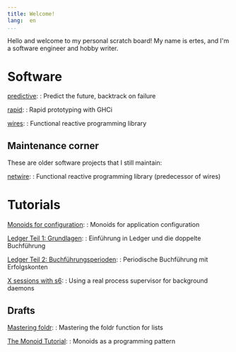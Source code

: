```yaml
---
title: Welcome!
lang:  en
...
```


Hello and welcome to my personal scratch board!  My name is ertes, and
I'm a software engineer and hobby writer.


Software
========

[predictive](https://hackage.haskell.org/package/predictive):
  : Predict the future, backtrack on failure

[rapid](https://hackage.haskell.org/package/rapid):
  : Rapid prototyping with GHCi

[wires](https://hackage.haskell.org/package/wires):
  : Functional reactive programming library


Maintenance corner
------------------

These are older software projects that I still maintain:

[netwire](https://hackage.haskell.org/package/wires):
  : Functional reactive programming library (predecessor of wires)


Tutorials
=========

[Monoids for configuration](tutorial/config-monoids.html):
  : Monoids for application configuration

[Ledger Teil 1: Grundlagen](tutorial/ledger-01-intro.html):
  : Einführung in Ledger und die doppelte Buchführung

[Ledger Teil 2: Buchführungsperioden](tutorial/ledger-02-perioden.html):
  : Periodische Buchführung mit Erfolgskonten

[X sessions with s6](tutorial/s6-xsession.html):
  : Using a real process supervisor for background daemons

Drafts
------

[Mastering foldr](tutorial/foldr.html):
  : Mastering the foldr function for lists

[The Monoid Tutorial](tutorial/monoids.html):
  : Monoids as a programming pattern
